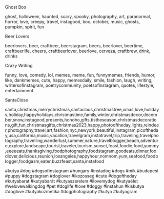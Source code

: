 <!-- -- Title -- -->

Ghost Boo

<!-- -- Ghost Tags -- -->

ghost,
halloween,
haunted,
scary,
spooky,
photography,
art,
paranormal,
horror,
love,
creepy,
travel,
instagood,
boo,
october,
music,
ghosts,
pumpkin,
spirit,
fun

<!-- -- Title -- -->

Beer Lovers

<!-- -- Beer Tags -- -->

beerlovers,
beer,
craftbeer,
beerstagram,
beers,
beerlover,
beertime,
craftbeerlife,
cheers,
craftbeerlover,
beerlove,
cerveza,
craftbrew,
drink,
drinks

<!-- -- Title -- -->

Crazy Writing

<!-- -- Beer Tags -- -->

funny,
love,
comedy,
lol,
memes,
meme,
fun,
funnymemes,
friends,
humor,
like,
dankmemes,
cute,
happy,
memesdaily,
smile,
fashion,
laugh,
writing,
writersofinstagram,
poetrycommunity,
poetsofinstagram,
quotes,
lifestyle,
entertainment

<!-- -- Title -- -->

SantaClose

<!-- -- Santa Tags -- -->

santa,christmas,merrychristmas,santaclaus,christmastree,xmas,love,holidays,holiday,happyholidays,christmastime,family,winter,christmasdecor,december,snow,instagood,presents,hohoho,gifts,tistheseason,christmasdecorations,gift,fun,christmasgifts,christmas2023,happy,photooftheday,lights,reindeer,photography,travel,art,fashion,nyc,newyork,beautiful,instagram,picoftheday,usa,california,music,vacation,travelgram,instatravel,trip,traveling,travelphotography,travelling,wanderlust,summer,nature,travelblogger,beach,adventure,explore,landscape,tourist,traveler,tourism,sunset,feast,foodie,food,yummy,eeeeeats,thanksgiving,foodphotography,foodstagram,goodeats,dinner,foodlover,delicious,reunion,losangeles,happyhour,nomnom,yum,seafood,foodblogger,foodgasm,eater,buzzfeast,santa,instafood




#kutya #dog #dogsofinstagram #hungary #instadog #dogs #mik #budapest #puppy #dogstagram #doglover #ikozosseg #cute #dogoftheday #kutyabarat #kutyabarát #kutyaszerelem #ilovemydog #kutyaélet #welovewalkingdog #pet #doglife #love #doggy #instahun #kiskutya #doglove #kutyakozmetika #dogphotography #kutya #kutyagram
